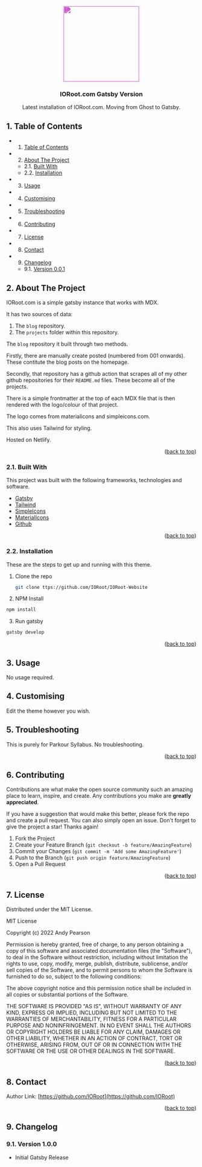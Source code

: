 
<div id="top"></div>

<div align="center">

<div style="filter: invert(15%) sepia(72%) saturate(6382%) hue-rotate(272deg) brightness(85%) contrast(91%);">
<img src="https://cdn.jsdelivr.net/npm/@mdi/svg@6.7.96/svg/gatsby.svg" style="width:200px;"/>
</div>

<h3 align="center">IORoot.com Gatsby Version</h3>

<p align="center">
    Latest installation of IORoot.com. Moving from Ghost to Gatsby.
</p>    
</div>

##  1. <a name='TableofContents'></a>Table of Contents


* 1. [Table of Contents](#TableofContents)
* 2. [About The Project](#AboutTheProject)
	* 2.1. [Built With](#BuiltWith)
	* 2.2. [Installation](#Installation)
* 3. [Usage](#Usage)
* 4. [ Customising](#Customising)
* 5. [Troubleshooting](#Troubleshooting)
* 6. [Contributing](#Contributing)
* 7. [License](#License)
* 8. [Contact](#Contact)
* 9. [Changelog](#Changelog)
	* 9.1. [Version 0.0.1](#Version0.0.1)



##  2. <a name='AboutTheProject'></a>About The Project

IORoot.com is a simple gatsby instance that works with MDX. 

It has two sources of data:

1. The `blog` repository.
2. The `projects` folder within this repository.

The `blog` repository it built through two methods. 

Firstly, there are manually create posted (numbered from 001 onwards). These contitute the blog posts on the homepage.

Secondly, that repository has a github action that scrapes all of my other github repositories for their `README.md` files. These become all of the projects.

There is a simple frontmatter at the top of each MDX file that is then rendered with the logo/colour of that project. 

The logo comes from materialicons and simpleicons.com.

This also uses Tailwind for styling.

Hosted on Netlify.

<p align="right">(<a href="#top">back to top</a>)</p>


###  2.1. <a name='BuiltWith'></a>Built With

This project was built with the following frameworks, technologies and software.

* [Gatsby](https://www.gatsbyjs.com/)
* [Tailwind](https://www.tailwindcss.com/)
* [SimpleIcons](https://simpleicons.org/)
* [MaterialIcons](https://petershaggynoble.github.io/MDI-Sandbox/)
* [Github](https://github.com)

<p align="right">(<a href="#top">back to top</a>)</p>


###  2.2. <a name='Installation'></a>Installation

These are the steps to get up and running with this theme.

1. Clone the repo
    ```sh
    git clone ttps://github.com/IORoot/IORoot-Website 
    ```
2. NPM Install
  ```sh
  npm install
  ```
3. Run gatsby
  ```sh
  gatsby develop
  ```


<p align="right">(<a href="#top">back to top</a>)</p>


##  3. <a name='Usage'></a>Usage

No usage required.

##  4. <a name='Customising'></a> Customising

Edit the theme however you wish.

##  5. <a name='Troubleshooting'></a>Troubleshooting

This is purely for Parkour Syllabus. No troubleshooting.

<p align="right">(<a href="#top">back to top</a>)</p>


##  6. <a name='Contributing'></a>Contributing

Contributions are what make the open source community such an amazing place to learn, inspire, and create. Any contributions you make are **greatly appreciated**.

If you have a suggestion that would make this better, please fork the repo and create a pull request. You can also simply open an issue.
Don't forget to give the project a star! Thanks again!

1. Fork the Project
2. Create your Feature Branch (`git checkout -b feature/AmazingFeature`)
3. Commit your Changes (`git commit -m 'Add some AmazingFeature'`)
4. Push to the Branch (`git push origin feature/AmazingFeature`)
5. Open a Pull Request

<p align="right">(<a href="#top">back to top</a>)</p>



##  7. <a name='License'></a>License

Distributed under the MIT License.

MIT License

Copyright (c) 2022 Andy Pearson

Permission is hereby granted, free of charge, to any person obtaining a copy
of this software and associated documentation files (the "Software"), to deal
in the Software without restriction, including without limitation the rights
to use, copy, modify, merge, publish, distribute, sublicense, and/or sell
copies of the Software, and to permit persons to whom the Software is
furnished to do so, subject to the following conditions:

The above copyright notice and this permission notice shall be included in all
copies or substantial portions of the Software.

THE SOFTWARE IS PROVIDED "AS IS", WITHOUT WARRANTY OF ANY KIND, EXPRESS OR
IMPLIED, INCLUDING BUT NOT LIMITED TO THE WARRANTIES OF MERCHANTABILITY,
FITNESS FOR A PARTICULAR PURPOSE AND NONINFRINGEMENT. IN NO EVENT SHALL THE
AUTHORS OR COPYRIGHT HOLDERS BE LIABLE FOR ANY CLAIM, DAMAGES OR OTHER
LIABILITY, WHETHER IN AN ACTION OF CONTRACT, TORT OR OTHERWISE, ARISING FROM,
OUT OF OR IN CONNECTION WITH THE SOFTWARE OR THE USE OR OTHER DEALINGS IN THE
SOFTWARE.

<p align="right">(<a href="#top">back to top</a>)</p>



##  8. <a name='Contact'></a>Contact

Author Link: [https://github.com/IORoot](https://github.com/IORoot)

<p align="right">(<a href="#top">back to top</a>)</p>

##  9. <a name='Changelog'></a>Changelog

###  9.1. <a name='Version0.0.1'></a>Version 1.0.0

- Initial Gatsby Release
